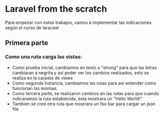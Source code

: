 # Laravel from the scratch
Para empezar con estos trabajos, vamos a implementar las indicaciones según el curso de laracast
## Primera parte
### Como una ruta carga las vistas:
- Como prueba inicial, cambiamos en texto a "strong" para que las letras cambiaran a negrita y así poder ver los cambios realizados, esto se realiza en la carpeta de views
- Como segunda instancia, cambiamos las rutas para así entender como funcionan las mismas.
- Como tercera parte, se realizaron cambios en las rutas para que cuando indicaramos la ruta establecida, esta mostrara un "Hello World!"
- Tambien se creó otra ruta que mostrara un foo bar para cargar un json file
